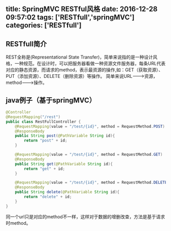 title: SpringMVC RESTful风格
date: 2016-12-28 09:57:02
tags: ['RESTfull','springMVC']
categories: ['RESTfull']
---

## RESTfull简介
REST全称是(Representational State Transfer)，简单来说指的是一种设计风格，一种规范。在设计时，可以把服务器看做一种资源文件服务器，每条URL代表对应的静态资源，而请求的method，表示最资源的操作,如：GET（获取资源）、PUT（添加资源）、DELETE（删除资源）等操作。
简单来说URL--->资源，method--->操作。
<!-- more -->
## java例子（基于springMVC）
``` java
@Controller
@RequestMapping("/rest")
public class RestFullController {
    @RequestMapping(value = "/test/{id}", method = RequestMethod.POST)
    @ResponseBody
    public String post(@PathVariable String id){
        return "post" + id;
    }

    @RequestMapping(value = "/test/{id}", method = RequestMethod.GET)
    @ResponseBody
    public String get(@PathVariable String id){
        return "get" + id;
    }

    @RequestMapping(value = "/test/{id}", method = RequestMethod.DELETE)
    @ResponseBody
    public String delete(@PathVariable String id){
        return "delete" + id;
    }
}
```
同一个url只是对应的method不一样，这样对于数据的增删改查，方法是基于请求时method。
